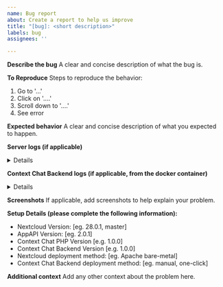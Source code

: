 ```yaml
---
name: Bug report
about: Create a report to help us improve
title: "[bug]: <short description>"
labels: bug
assignees: ''

---
```


**Describe the bug**
A clear and concise description of what the bug is.

**To Reproduce**
Steps to reproduce the behavior:
1. Go to '...'
2. Click on '....'
3. Scroll down to '....'
4. See error

**Expected behavior**
A clear and concise description of what you expected to happen.

**Server logs (if applicable)**
<details>
```
<paste logs here or attach a file>
```
</details>

**Context Chat Backend logs (if applicable, from the docker container)**
<details>
```
<paste logs here or attach a file>
```
</details>

**Screenshots**
If applicable, add screenshots to help explain your problem.

**Setup Details (please complete the following information):**
 - Nextcloud Version: [eg. 28.0.1, master]
 - AppAPI Version: [eg. 2.0.1]
 - Context Chat PHP Version [e.g. 1.0.0]
 - Context Chat Backend Version [e.g. 1.0.0]
 - Nextcloud deployment method: [eg. Apache bare-metal]
 - Context Chat Backend deployment method: [eg. manual, one-click]

**Additional context**
Add any other context about the problem here.
